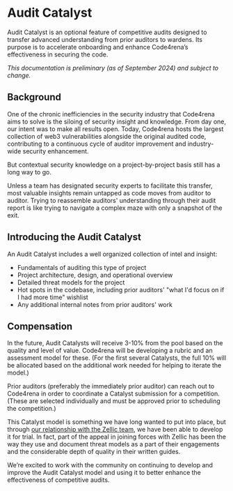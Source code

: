 # Audit Catalyst

Audit Catalyst is an optional feature of competitive audits designed to transfer advanced understanding from prior auditors to wardens. Its purpose is to accelerate onboarding and enhance Code4rena’s effectiveness in securing the code.

_This documentation is preliminary (as of September 2024) and subject to change._

## Background

One of the chronic inefficiencies in the security industry that Code4rena aims to solve is the siloing of security insight and knowledge. From day one, our intent was to make all results open. Today, Code4rena hosts the largest collection of web3 vulnerabilities alongside the original audited code, contributing to a continuous cycle of auditor improvement and industry-wide security enhancement.

But contextual security knowledge on a project-by-project basis still has a long way to go.

Unless a team has designated security experts to facilitate this transfer, most valuable insights remain untapped as code moves from auditor to auditor. Trying to reassemble auditors' understanding through their audit report is like trying to navigate a complex maze with only a snapshot of the exit.

## Introducing the Audit Catalyst

An Audit Catalyst includes a well organized collection of intel and insight:

- Fundamentals of auditing this type of project
- Project architecture, design, and operational overview
- Detailed threat models for the project
- Hot spots in the codebase, including prior auditors' "what I'd focus on if I had more time" wishlist
- Any additional internal notes from prior auditors' work

## Compensation

In the future, Audit Catalysts will receive 3-10% from the pool based on the quality and level of value. Code4rena will be developing a rubric and an assessment model for these. (For the first several Catalysts, the full 10% will be allocated based on the additional work needed for helping to iterate the model.)

Prior auditors (preferably the immediately prior auditor) can reach out to Code4rena in order to coordinate a Catalyst submission for a competition. (These are selected individually and must be approved prior to scheduling the competition.)

This Catalyst model is something we have long wanted to put into place, but through [our relationship with the Zellic team](https://www.zellic.io/blog/why-code4rena), we have been able to develop it for trial. In fact, part of the appeal in joining forces with Zellic has been the way they use and document threat models as a part of their engagements and the considerable depth of quality in their written guides.

We’re excited to work with the community on continuing to develop and improve the Audit Catalyst model and using it to better enhance the effectiveness of competitive audits.